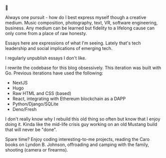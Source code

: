 👋

Always one pursuit - how do I best express myself though a creative medium. Music composition, photography, text, VR, software engineering, business. Any medium can be learned but fidelity to a lifelong cause can only come from a place of raw honesty.

Essays here are expressions of what I'm seeing. Lately that's tech leadership and social implications of emerging tech.

I regularly unpublish essays I don't like.

I rewrite the codebase for this blog obsessively. This iteration was built with Go. Previous iterations have used the following:

- NextJS
- Hugo
- Raw HTML and CSS (based)
- React, integrating with Ethereum blockchain as a DAPP
- Python/Django/SQLite
- Deno/Fresh

I don't really know why I rebuild this old thing so often but know that I enjoy doing it. Kinda like the mid-life crisis guy working on an old Mustang build that will never be "done".

Spare time? Enjoy coding interesting-to-me projects, reading the Caro books on Lyndon B. Johnson, offroading and camping with the family, shooting (camera or firearms).
